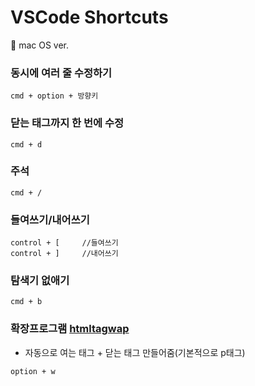 # VSCode Shortcuts

🍎 mac OS ver.

### 동시에 여러 줄 수정하기

```
cmd + option + 방향키
```

### 닫는 태그까지 한 번에 수정

```
cmd + d
```

### 주석

```
cmd + /
```

### 들여쓰기/내어쓰기

```
control + [     //들여쓰기
control + ]     //내어쓰기
```

### 탐색기 없애기

```
cmd + b
```

### 확장프로그램 [htmltagwap](https://marketplace.visualstudio.com/items?itemName=bradgashler.htmltagwrap)

- 자동으로 여는 태그 + 닫는 태그 만들어줌(기본적으로 p태그)

```
option + w
```
